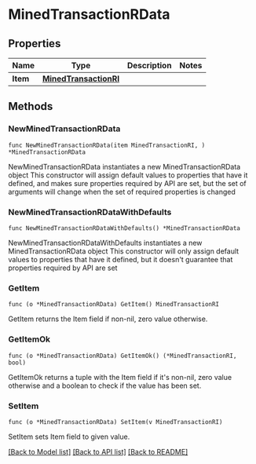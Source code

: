 # MinedTransactionRData

## Properties

Name | Type | Description | Notes
------------ | ------------- | ------------- | -------------
**Item** | [**MinedTransactionRI**](MinedTransactionRI.md) |  | 

## Methods

### NewMinedTransactionRData

`func NewMinedTransactionRData(item MinedTransactionRI, ) *MinedTransactionRData`

NewMinedTransactionRData instantiates a new MinedTransactionRData object
This constructor will assign default values to properties that have it defined,
and makes sure properties required by API are set, but the set of arguments
will change when the set of required properties is changed

### NewMinedTransactionRDataWithDefaults

`func NewMinedTransactionRDataWithDefaults() *MinedTransactionRData`

NewMinedTransactionRDataWithDefaults instantiates a new MinedTransactionRData object
This constructor will only assign default values to properties that have it defined,
but it doesn't guarantee that properties required by API are set

### GetItem

`func (o *MinedTransactionRData) GetItem() MinedTransactionRI`

GetItem returns the Item field if non-nil, zero value otherwise.

### GetItemOk

`func (o *MinedTransactionRData) GetItemOk() (*MinedTransactionRI, bool)`

GetItemOk returns a tuple with the Item field if it's non-nil, zero value otherwise
and a boolean to check if the value has been set.

### SetItem

`func (o *MinedTransactionRData) SetItem(v MinedTransactionRI)`

SetItem sets Item field to given value.



[[Back to Model list]](../README.md#documentation-for-models) [[Back to API list]](../README.md#documentation-for-api-endpoints) [[Back to README]](../README.md)


